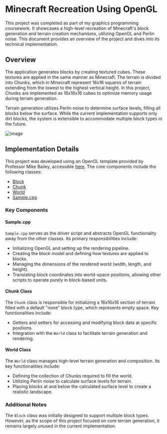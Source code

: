 # Minecraft Recreation Using OpenGL

This project was completed as part of my graphics programming coursework. It showcases a high-level recreation of Minecraft's block generation and terrain creation mechanisms, utilizing OpenGL and Perlin noise. This document provides an overview of the project and dives into its technical implementation.

## Overview

The application generates blocks by creating textured cubes. These textures are applied in the same manner as Minecraft. The terrain is divided into Chunks, which in Minecraft represent 16x16 squares of terrain extending from the lowest to the highest vertical height. In this project, Chunks are implemented as 16x16x16 cubes to optimize memory usage during terrain generation. 

Terrain generation utilizes Perlin noise to determine surface levels, filling all blocks below the surface. While the current implementation supports only dirt blocks, the system is extensible to accommodate multiple block types in the future.

![image](https://github.com/user-attachments/assets/bbc0caa6-c17b-47a8-9502-1d337a6a1203)


## Implementation Details

This project was developed using an OpenGL template provided by Professor Mike Bailey, accessible [here](https://web.engr.oregonstate.edu/~mjb/cs550/). The core components include the following classes:

- [Block](https://github.com/jackhart591/Minecraft-OpenGL/blob/main/Block.cpp)
- [Chunk](https://github.com/jackhart591/Minecraft-OpenGL/blob/main/Chunk.cpp)
- [World](https://github.com/jackhart591/Minecraft-OpenGL/blob/main/World.cpp)
- [Sample.cpp](https://github.com/jackhart591/Minecraft-OpenGL/blob/main/sample.cpp)

### Key Components

#### **Sample.cpp**

`Sample.cpp` serves as the driver script and abstracts OpenGL functionality away from the other classes. Its primary responsibilities include:

- Initializing OpenGL and setting up the rendering pipeline.
- Creating the block model and defining how textures are applied to blocks.
- Managing the dimensions of the rendered world (width, length, and height).
- Translating block coordinates into world-space positions, allowing other scripts to operate purely in block-based units.

#### **Chunk Class**

The `Chunk` class is responsible for initializing a 16x16x16 section of terrain filled with a default "none" block type, which represents empty space. Key functionalities include:

- Getters and setters for accessing and modifying block data at specific positions.
- Integration with the `World` class to facilitate terrain generation and rendering.

#### **World Class**

The `World` class manages high-level terrain generation and composition. Its key functionalities include:

- Defining the collection of Chunks required to fill the world.
- Utilizing Perlin noise to calculate surface levels for terrain.
- Placing blocks at and below the calculated surface level to create a realistic landscape.

### Additional Notes

The `Block` class was initially designed to support multiple block types. However, as the scope of this project focused on core terrain generation, it remains largely unused in the current implementation.
